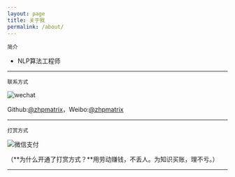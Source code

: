 ```yaml
---
layout: page
title: 关于我
permalink: /about/
---
```


    简介


- NLP算法工程师
 
---


    联系方式

![wechat](https://wx4.sinaimg.cn/mw690/aba7d18bly1gacsjpjhf7j207v07v0t3.jpg)

Github:[@zhpmatrix](https://github.com/zhpmatrix/)，Weibo:[@zhpmatrix](http://weibo.com/u/2879902091/home?wvr=5&lf=reg)

---
    打赏方式

![微信支付](https://wx3.sinaimg.cn/mw690/aba7d18bly1gacwebuhv3j207v07n3zv.jpg)

（**为什么开通了打赏方式？**用劳动赚钱，不丢人。为知识买账，理不亏。）

---








  







